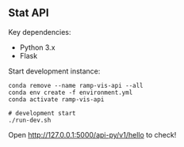 ## Stat API 

Key dependencies:
- Python 3.x
- Flask

Start development instance:

```
conda remove --name ramp-vis-api --all
conda env create -f environment.yml
conda activate ramp-vis-api

# development start
./run-dev.sh
```

Open http://127.0.0.1:5000/api-py/v1/hello to check!

